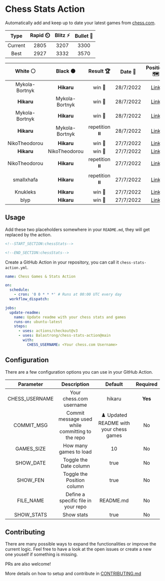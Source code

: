# Chess Stats Action

Automatically add and keep up to date your latest games from [chess.com](https://www.chess.com/).

|  Type   | Rapid ⏲️ | Blitz ⚡ | Bullet 🔫 |
| :-----: | :------: | :------: | :-------: |
| Current |   2805   |   3207   |   3300    |
|  Best   |   2927   |   3332   |   3570    |

|    White ⚪    |    Black ⚫    |   Result 🏆   |  Date 📅  |                                                          Position 🗺️                                                           |
| :------------: | :------------: | :-----------: | :-------: | :----------------------------------------------------------------------------------------------------------------------------: |
| Mykola-Bortnyk |   **Hikaru**   |    win 🥇     | 28/7/2022 |          <a href="http://www.ee.unb.ca/cgi-bin/tervo/fen.pl?select=2k5/2p5/3p4/3Pr2p/3R3P/n3n1N1/K7/8 w - -">Link</a>          |
|   **Hikaru**   | Mykola-Bortnyk |    win 🥇     | 28/7/2022 |               <a href="http://www.ee.unb.ca/cgi-bin/tervo/fen.pl?select=8/4k3/4nR2/5KP1/8/8/8/8 b - -">Link</a>                |
| Mykola-Bortnyk |   **Hikaru**   |    win 🥇     | 28/7/2022 |          <a href="http://www.ee.unb.ca/cgi-bin/tervo/fen.pl?select=2k5/8/2p5/1pP5/1P2b3/2r1p3/1R6/3K4 w - -">Link</a>          |
|   **Hikaru**   | Mykola-Bortnyk | repetition ⏸️ | 28/7/2022 |        <a href="http://www.ee.unb.ca/cgi-bin/tervo/fen.pl?select=R4n2/6pk/4p2p/1p5P/3P1PKQ/3q3R/6P1/7r b - -">Link</a>         |
| NikoTheodorou  |   **Hikaru**   |    win 🥇     | 27/7/2022 | <a href="http://www.ee.unb.ca/cgi-bin/tervo/fen.pl?select=r4rk1/5pb1/1p2qnn1/2p1pR2/3pP1p1/BP1b2P1/4Q1BP/4NRK1 w - -">Link</a> |
|   **Hikaru**   | NikoTheodorou  |    win 🥇     | 27/7/2022 |              <a href="http://www.ee.unb.ca/cgi-bin/tervo/fen.pl?select=4r3/5R2/1kP5/8/8/8/5KB1/8 b - -">Link</a>               |
| NikoTheodorou  |   **Hikaru**   | repetition ⏸️ | 27/7/2022 |          <a href="http://www.ee.unb.ca/cgi-bin/tervo/fen.pl?select=7R/4k3/p3Pp2/4nB2/2rp2P1/8/P7/5K2 w - -">Link</a>           |
|   smallxhafa   |   **Hikaru**   | repetition ⏸️ | 27/7/2022 |    <a href="http://www.ee.unb.ca/cgi-bin/tervo/fen.pl?select=4rrk1/pp4pp/6q1/3p1p2/PQ1P4/5P1P/1P3P2/R3RN1K b - -">Link</a>     |
|    Knukleks    |   **Hikaru**   |    win 🥇     | 27/7/2022 |        <a href="http://www.ee.unb.ca/cgi-bin/tervo/fen.pl?select=2r3k1/6p1/1R5p/pB2pp2/P7/3KP1P1/8/3q4 w - -">Link</a>         |
|      blyp      |   **Hikaru**   |    win 🥇     | 27/7/2022 |        <a href="http://www.ee.unb.ca/cgi-bin/tervo/fen.pl?select=8/5p2/2k1p3/4P2p/pBp2P1P/P2b4/1p1Kp3/8 w - -">Link</a>        |

## Usage

Add these two placeholders somewhere in your `README.md`, they will get replaced by the action.

```html
<!--START_SECTION:chessStats-->

<!--END_SECTION:chessStats-->
```

Create a GitHub Action in your repository, you can call it `chess-stats-action.yml`.

```yaml
name: Chess Games & Stats Action

on:
  schedule:
    - cron: '0 0 * * *' # Runs at 00:00 UTC every day
  workflow_dispatch:

jobs:
  update-readme:
    name: Update readme with your chess stats and games
    runs-on: ubuntu-latest
    steps:
      - uses: actions/checkout@v3
      - uses: Balastrong/chess-stats-action@main
        with:
          CHESS_USERNAME: <Your chess.com Username>
```

## Configuration

There are a few configuration options you can use in your GitHub Action.

|   Parameter    |                   Description                    |                 Default                 | Required |
| :------------: | :----------------------------------------------: | :-------------------------------------: | :------: |
| CHESS_USERNAME |             Your chess.com username              |                 hikaru                  | **Yes**  |
|   COMMIT_MSG   | Commit message used while committing to the repo | ♟️ Updated README with your chess games |    No    |
|   GAMES_SIZE   |              How many games to load              |                   10                    |    No    |
|   SHOW_DATE    |              Toggle the Date column              |                  true                   |    No    |
|    SHOW_FEN    |            Toggle the Position column            |                  true                   |    No    |
|   FILE_NAME    |       Define a specific file in your repo        |                README.md                |    No    |
|   SHOW_STATS   |                    Show stats                    |                  true                   |    No    |

## Contributing

There are many possible ways to expand the functionalities or improve the current logic. Feel free to have a look at the open issues or create a new one youself if something is missing.

PRs are also welcome!

More details on how to setup and contribute in [CONTRIBUTING.md](CONTRIBUTING.md)
